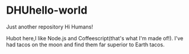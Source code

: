 # DHUhello-world
Just another repository
Hi Humans!

Hubot here,I like Node.js and Coffeescript(that's what I'm made of!).
I've had tacos on the moon and find them far superior to Earth tacos.
